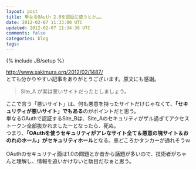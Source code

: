 ```yaml
---
layout: post
title: 単なるOAuth 2.0を認証に使うとか……
date: 2012-02-07 11:33:00 UTC
updated: 2012-02-07 11:34:38 UTC
comments: false
categories: blog
tags: 
---
```

{% include JB/setup %}

<div><a href="http://www.sakimura.org/2012/02/1487/" target="_blank">http://www.sakimura.org/2012/02/1487/</a></div><div>とても分かりやすい記事をありがとうございます。原文にも感謝。</div><div><blockquote class="tr_bq">Site_A が実は悪いサイトだったとしましょう。</blockquote></div><div>ここで言う「悪いサイト」は、何も悪意を持ったサイトだけじゃなくて、<b>「セキュリティが悪いサイト」でもある</b>のがポイントだと思う。</div><div>単なるOAuthで認証するSite_Bは、Site_Aのセキュリティがザル過ぎてアクセストークン全部抜かれましたーとなったら、死ぬ。</div><div>つまり、<b>「OAuthを使うセキュリティがアレなサイト全て＆悪意の塊サイト＆おのれのホール」がセキュリティホール</b>となる。車どころかタンカーが通れそうｗ</div><div><br /></div><div>OAuthのセキュリティ面は1.0の問題とか昔から話題が多いので、技術者がちゃんと理解し、情報を追いかけないと駄目だなぁと思う。</div>